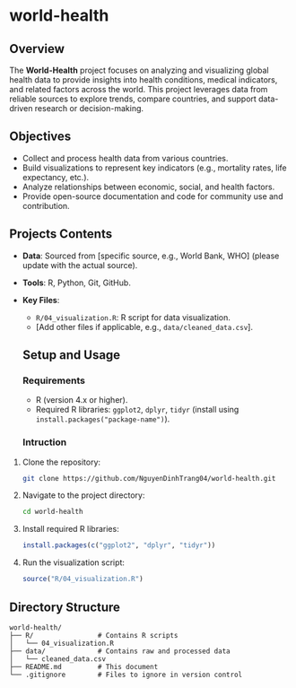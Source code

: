 # world-health
## Overview
The **World-Health** project focuses on analyzing and visualizing global health data to provide insights into health conditions, medical indicators, and related factors across the world. This project leverages data from reliable sources to explore trends, compare countries, and support data-driven research or decision-making.

## Objectives
- Collect and process health data from various countries.
- Build visualizations to represent key indicators (e.g., mortality rates, life expectancy, etc.).
- Analyze relationships between economic, social, and health factors.
- Provide open-source documentation and code for community use and contribution.

## Projects Contents
- **Data**: Sourced from [specific source, e.g., World Bank, WHO] (please update with the actual source).
- **Tools**: R, Python, Git, GitHub.
- **Key Files**:
  - `R/04_visualization.R`: R script for data visualization.
  - [Add other files if applicable, e.g., `data/cleaned_data.csv`].

  ## Setup and Usage
  ### Requirements
    - R (version 4.x or higher).
    - Required R libraries: `ggplot2`, `dplyr`, `tidyr` (install using `install.packages("package-name")`).

  ### Intruction
1. Clone the repository:
   ```bash
   git clone https://github.com/NguyenDinhTrang04/world-health.git

2. Navigate to the project directory:
   ```bash
   cd world-health

3. Install required R libraries:
   ```r
   install.packages(c("ggplot2", "dplyr", "tidyr"))

4. Run the visualization script:
   ```r
   source("R/04_visualization.R")

## Directory Structure
```
world-health/
├── R/                # Contains R scripts
│   └── 04_visualization.R
├── data/             # Contains raw and processed data
│   └── cleaned_data.csv
├── README.md         # This document
└── .gitignore        # Files to ignore in version control
```